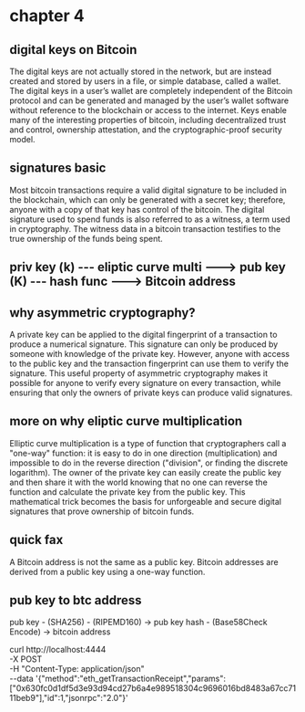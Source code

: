# chapter 4

## digital keys on Bitcoin

The digital keys are not actually stored in the network, but are instead created and stored by users in a file, or simple database, called a wallet. The digital keys in a user’s wallet are completely independent of the Bitcoin protocol and can be generated and managed by the user’s wallet software without reference to the blockchain or access to the internet. Keys enable many of the interesting properties of bitcoin, including decentralized trust and control, ownership attestation, and the cryptographic-proof security model.


## signatures basic

Most bitcoin transactions require a valid digital signature to be included in the blockchain, which can only be generated with a secret key; therefore, anyone with a copy of that key has control of the bitcoin. The digital signature used to spend funds is also referred to as a witness, a term used in cryptography. The witness data in a bitcoin transaction testifies to the true ownership of the funds being spent.


## priv key (k) --- eliptic curve multi ---> pub key (K) --- hash func ---> Bitcoin address

## why asymmetric cryptography? 

A private key can be applied to the digital fingerprint of a transaction to produce a numerical signature. This signature can only be produced by someone with knowledge of the private key. However, anyone with access to the public key and the transaction fingerprint can use them to verify the signature. This useful property of asymmetric cryptography makes it possible for anyone to verify every signature on every transaction, while ensuring that only the owners of private keys can produce valid signatures.


## more on why eliptic curve multiplication

Elliptic curve multiplication is a type of function that cryptographers call a "one-way" function: it is easy to do in one direction (multiplication) and impossible to do in the reverse direction ("division", or finding the discrete logarithm). The owner of the private key can easily create the public key and then share it with the world knowing that no one can reverse the function and calculate the private key from the public key. This mathematical trick becomes the basis for unforgeable and secure digital signatures that prove ownership of bitcoin funds.


## quick fax

A Bitcoin address is not the same as a public key. Bitcoin addresses are derived from a public key using a one-way function.

## pub key to btc address

pub key - (SHA256) - (RIPEMD160) -> pub key hash - (Base58Check Encode) -> bitcoin address








curl http://localhost:4444 \
  -X POST \
  -H "Content-Type: application/json" \
  --data '{"method":"eth_getTransactionReceipt","params":["0x630fc0d1df5d3e93d94cd27b6a4e989518304c9696016bd8483a67cc7111beb9"],"id":1,"jsonrpc":"2.0"}'